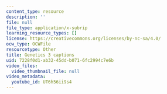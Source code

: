 ```yaml
---
content_type: resource
description: ''
file: null
file_type: application/x-subrip
learning_resource_types: []
license: https://creativecommons.org/licenses/by-nc-sa/4.0/
ocw_type: OCWFile
resourcetype: Other
title: Genetics 3 captions
uid: 7228f0d1-ab32-45dd-b071-6fc2994c7e6b
video_files:
  video_thumbnail_file: null
video_metadata:
  youtube_id: UT6h56ii9s4
---
```

